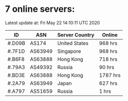 # 7 online servers:

Latest update at: Fri May 22 14:10:11 UTC 2020

| ID | ASN | Server Country | Online |
| -- | --- | -------------- | ------ |
| #.D09B | AS174 | United States | 968 hrs |
| #.7F1D | AS63949 | Singapore | 968 hrs |
| #.B6F8 | AS63888 | Hong Kong | 718 hrs |
| #.79A3 | AS49392 | Russia | 90 hrs |
| #.BD3E | AS63888 | Hong Kong | 1787 hrs |
| #.2A79 | AS63949 | Japan | 627 hrs |
| #.A797 | AS51659 | Russia | 1 hrs |

